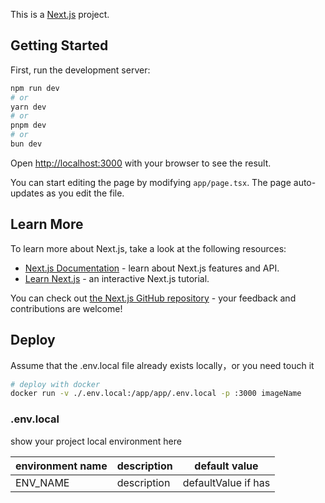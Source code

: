 This is a [Next.js](https://nextjs.org/) project.

## Getting Started

First, run the development server:

```bash
npm run dev
# or
yarn dev
# or
pnpm dev
# or
bun dev
```

Open [http://localhost:3000](http://localhost:3000) with your browser to see the result.

You can start editing the page by modifying `app/page.tsx`. The page auto-updates as you edit the file.

## Learn More

To learn more about Next.js, take a look at the following resources:

- [Next.js Documentation](https://nextjs.org/docs) - learn about Next.js features and API.
- [Learn Next.js](https://nextjs.org/learn) - an interactive Next.js tutorial.

You can check out [the Next.js GitHub repository](https://github.com/vercel/next.js/) - your feedback and contributions are welcome!

## Deploy

Assume that the .env.local file already exists locally，or you need
touch it

```bash
# deploy with docker
docker run -v ./.env.local:/app/app/.env.local -p :3000 imageName
```

### .env.local

show your project local environment here

| environment name | description  | default value |
| -- | -- | -- |
| ENV_NAME | description | defaultValue if has |
